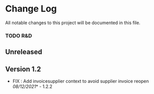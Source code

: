 # Change Log
All notable changes to this project will be documented in this file.

### TODO R&D


## Unreleased



## Version 1.2

- FIX : Add invoicesupplier context to avoid supplier invoice reopen *08/12/2021** - 1.2.2